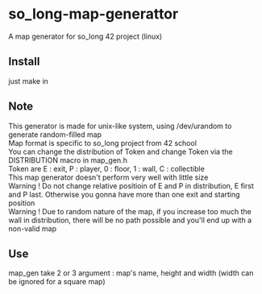 # so_long-map-generattor
A map generator  for so_long 42 project  (linux) <br>


## Install
just make in

## Note
This generator is made for unix-like system, using /dev/urandom to generate random-filled map <br>
Map format is specific to so_long project from 42 school <br>
You can change the distribution of Token and change Token via the DISTRIBUTION macro in map_gen.h <br>
Token are E : exit, P : player, 0 : floor, 1 : wall, C : collectible <br>
This map generator doesn't perform very well with little size <br>
Warning ! Do not change relative positioin of E and P in distribution, E first and P last. Otherwise you gonna have more than one exit and starting position <br>
Warning ! Due to random nature of the map, if you increase too much the wall in distribution, there will be no path possible and you'll end up with a non-valid map <br>

## Use
map_gen take 2 or 3 argument : map's name, height and width (width can be ignored for a square map) <br>
